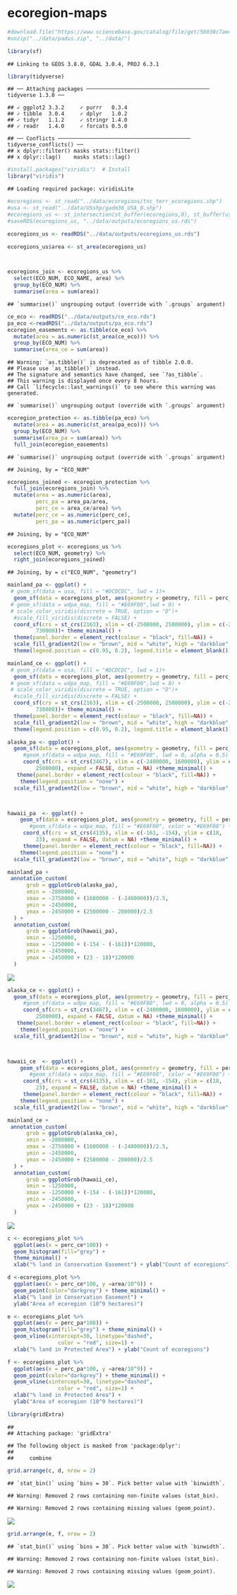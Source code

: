 ecoregion-maps
================

``` r
#download.file("https://www.sciencebase.gov/catalog/file/get/5b030c7ae4b0da30c1c1d6de?f=__disk__97%2F0a%2F32%2F970a32899eb4389aaf8b3abf61b6bc7fde229df8", "../data/padus.zip")
#unzip("../data/padus.zip", "../data/")
```

``` r
library(sf)
```

    ## Linking to GEOS 3.8.0, GDAL 3.0.4, PROJ 6.3.1

``` r
library(tidyverse)
```

    ## ── Attaching packages ─────────────────────────────────────── tidyverse 1.3.0 ──

    ## ✓ ggplot2 3.3.2     ✓ purrr   0.3.4
    ## ✓ tibble  3.0.4     ✓ dplyr   1.0.2
    ## ✓ tidyr   1.1.2     ✓ stringr 1.4.0
    ## ✓ readr   1.4.0     ✓ forcats 0.5.0

    ## ── Conflicts ────────────────────────────────────────── tidyverse_conflicts() ──
    ## x dplyr::filter() masks stats::filter()
    ## x dplyr::lag()    masks stats::lag()

``` r
#install.packages("viridis")  # Install
library("viridis")  
```

    ## Loading required package: viridisLite

``` r
#ecoregions <- st_read("../data/ecoregions/tnc_terr_ecoregions.shp")
#usa <- st_read("../data/USshp/gadm36_USA_0.shp")
#ecoregions_us <- st_intersection(st_buffer(ecoregions,0), st_buffer(usa, 0))
#saveRDS(ecoregions_us, "../data/outputs/ecoregions_us.rds")
```

``` r
ecoregions_us <- readRDS("../data/outputs/ecoregions_us.rds")
```

``` r
ecoregions_us$area <- st_area(ecoregions_us)



ecoregions_join <- ecoregions_us %>%
  select(ECO_NUM, ECO_NAME, area) %>%
  group_by(ECO_NUM) %>%
  summarise(area = sum(area))
```

    ## `summarise()` ungrouping output (override with `.groups` argument)

``` r
ce_eco <- readRDS("../data/outputs/ce_eco.rds")
pa_eco <-readRDS("../data/outputs/pa_eco.rds")
ecoregion_easements <- as.tibble(ce_eco) %>%
  mutate(area = as.numeric(st_area(ce_eco))) %>%
  group_by(ECO_NUM) %>%
  summarise(area_ce = sum(area))
```

    ## Warning: `as.tibble()` is deprecated as of tibble 2.0.0.
    ## Please use `as_tibble()` instead.
    ## The signature and semantics have changed, see `?as_tibble`.
    ## This warning is displayed once every 8 hours.
    ## Call `lifecycle::last_warnings()` to see where this warning was generated.

    ## `summarise()` ungrouping output (override with `.groups` argument)

``` r
ecoregion_protection <- as.tibble(pa_eco) %>%
  mutate(area = as.numeric(st_area(pa_eco))) %>%
  group_by(ECO_NUM) %>%
  summarise(area_pa = sum(area)) %>%
  full_join(ecoregion_easements)
```

    ## `summarise()` ungrouping output (override with `.groups` argument)

    ## Joining, by = "ECO_NUM"

``` r
ecoregions_joined <- ecoregion_protection %>%
  full_join(ecoregions_join) %>%
  mutate(area = as.numeric(area),
         perc_pa = area_pa/area,
         perc_ce = area_ce/area) %>%
  mutate(perc_ce = as.numeric(perc_ce),
         perc_pa = as.numeric(perc_pa))
```

    ## Joining, by = "ECO_NUM"

``` r
ecoregions_plot <- ecoregions_us %>%
  select(ECO_NUM, geometry) %>%
  right_join(ecoregions_joined)
```

    ## Joining, by = c("ECO_NUM", "geometry")

``` r
mainland_pa <- ggplot() + 
 # geom_sf(data = usa, fill = "#DCDCDC", lwd = 1)+
  geom_sf(data = ecoregions_plot, aes(geometry = geometry, fill = perc_pa), lwd = 0) +
 # geom_sf(data = wdpa_map, fill = "#E69F00",lwd = 0) +
 # scale_color_viridis(discrete = TRUE, option = "D")+
  #scale_fill_viridis(discrete = FALSE) +
  coord_sf(crs = st_crs(2163), xlim = c(-2500000, 2500000), ylim = c(-2300000, 
         730000))+ theme_minimal() +
  theme(panel.border = element_rect(colour = "black", fill=NA)) +
  scale_fill_gradient2(low = "brown", mid = "white", high = "darkblue", midpoint = 0.30) +
  theme(legend.position = c(0.95, 0.2), legend.title = element_blank())

mainland_ce <- ggplot() + 
 # geom_sf(data = usa, fill = "#DCDCDC", lwd = 1)+
  geom_sf(data = ecoregions_plot, aes(geometry = geometry, fill = perc_ce), lwd = 0) +
 # geom_sf(data = wdpa_map, fill = "#E69F00",lwd = 0) +
 # scale_color_viridis(discrete = TRUE, option = "D")+
  #scale_fill_viridis(discrete = FALSE) +
  coord_sf(crs = st_crs(2163), xlim = c(-2500000, 2500000), ylim = c(-2300000, 
         730000))+ theme_minimal() +
  theme(panel.border = element_rect(colour = "black", fill=NA)) +
  scale_fill_gradient2(low = "brown", mid = "white", high = "darkblue", midpoint = 0.030)  +
  theme(legend.position = c(0.95, 0.2), legend.title = element_blank())
```

``` r
alaska_pa <- ggplot() +
  geom_sf(data = ecoregions_plot, aes(geometry = geometry, fill = perc_pa), lwd = 0) +
     #geom_sf(data = wdpa_map, fill = "#E69F00", lwd = 0, alpha = 0.5) +
     coord_sf(crs = st_crs(3467), xlim = c(-2400000, 1600000), ylim = c(200000, 
         2500000), expand = FALSE, datum = NA) +theme_minimal() +
   theme(panel.border = element_rect(colour = "black", fill=NA)) +
    theme(legend.position = "none") +
  scale_fill_gradient2(low = "brown", mid = "white", high = "darkblue", midpoint = 0.30) 



hawaii_pa  <- ggplot() +
    geom_sf(data = ecoregions_plot, aes(geometry = geometry, fill = perc_pa), lwd = 0) +
       #geom_sf(data = wdpa_map, fill = "#E69F00", color = "#E69F00") +
     coord_sf(crs = st_crs(4135), xlim = c(-161, -154), ylim = c(18, 
         23), expand = FALSE, datum = NA) +theme_minimal() +
     theme(panel.border = element_rect(colour = "black", fill=NA)) +  
    theme(legend.position = "none") +
  scale_fill_gradient2(low = "brown", mid = "white", high = "darkblue", midpoint = 0.30) 
```

``` r
mainland_pa +
 annotation_custom(
      grob = ggplotGrob(alaska_pa),
      xmin = -2800000,
      xmax = -2750000 + (1600000 - (-2400000))/2.5,
      ymin = -2450000,
      ymax = -2450000 + (2500000 - 200000)/2.5
  ) +
  annotation_custom(
      grob = ggplotGrob(hawaii_pa),
      xmin = -1250000,
      xmax = -1250000 + (-154 - (-161))*120000,
      ymin = -2450000,
      ymax = -2450000 + (23 - 18)*120000
  )
```

![](ecoregion-maps_files/figure-gfm/paecomap-1.png)<!-- -->

``` r
alaska_ce <- ggplot() +
  geom_sf(data = ecoregions_plot, aes(geometry = geometry, fill = perc_ce), lwd = 0) +
     #geom_sf(data = wdpa_map, fill = "#E69F00", lwd = 0, alpha = 0.5) +
     coord_sf(crs = st_crs(3467), xlim = c(-2400000, 1600000), ylim = c(200000, 
         2500000), expand = FALSE, datum = NA) +theme_minimal() +
   theme(panel.border = element_rect(colour = "black", fill=NA)) +
    theme(legend.position = "none") +
  scale_fill_gradient2(low = "brown", mid = "white", high = "darkblue", midpoint = 0.30) 



hawaii_ce  <- ggplot() +
    geom_sf(data = ecoregions_plot, aes(geometry = geometry, fill = perc_ce), lwd = 0) +
       #geom_sf(data = wdpa_map, fill = "#E69F00", color = "#E69F00") +
     coord_sf(crs = st_crs(4135), xlim = c(-161, -154), ylim = c(18, 
         23), expand = FALSE, datum = NA) +theme_minimal() +
     theme(panel.border = element_rect(colour = "black", fill=NA)) +  
    theme(legend.position = "none") +
  scale_fill_gradient2(low = "brown", mid = "white", high = "darkblue", midpoint = 0.30) 
```

``` r
mainland_ce +
 annotation_custom(
      grob = ggplotGrob(alaska_ce),
      xmin = -2800000,
      xmax = -2750000 + (1600000 - (-2400000))/2.5,
      ymin = -2450000,
      ymax = -2450000 + (2500000 - 200000)/2.5
  ) +
  annotation_custom(
      grob = ggplotGrob(hawaii_ce),
      xmin = -1250000,
      xmax = -1250000 + (-154 - (-161))*120000,
      ymin = -2450000,
      ymax = -2450000 + (23 - 18)*120000
  )
```

![](ecoregion-maps_files/figure-gfm/ceecomap-1.png)<!-- -->

``` r
c <- ecoregions_plot %>%
  ggplot(aes(x = perc_ce*100)) + 
  geom_histogram(fill="grey") +
  theme_minimal() +
  xlab("% land in Conservation Easement") + ylab("Count of ecoregions")

d <-ecoregions_plot %>%
  ggplot(aes(x = perc_ce*100, y =area/10^9)) + 
  geom_point(color="darkgrey") + theme_minimal() +
  xlab("% land in Conservation Easement") + 
  ylab("Area of ecoregion (10^9 hectares)")

e <- ecoregions_plot %>%
  ggplot(aes(x = perc_pa*100)) + 
  geom_histogram(fill="grey") + theme_minimal() +
  geom_vline(xintercept=30, linetype="dashed", 
                color = "red", size=1) +
  xlab("% land in Protected Area") + ylab("Count of ecoregions")

f <- ecoregions_plot %>%
  ggplot(aes(x = perc_pa*100, y =area/10^9)) + 
  geom_point(color="darkgrey") + theme_minimal() +
  geom_vline(xintercept=30, linetype="dashed", 
                color = "red", size=1) +
  xlab("% land in Protected Area") + 
  ylab("Area of ecoregion (10^9 hectares)")
```

``` r
library(gridExtra)
```

    ## 
    ## Attaching package: 'gridExtra'

    ## The following object is masked from 'package:dplyr':
    ## 
    ##     combine

``` r
grid.arrange(c, d, nrow = 2)
```

    ## `stat_bin()` using `bins = 30`. Pick better value with `binwidth`.

    ## Warning: Removed 2 rows containing non-finite values (stat_bin).

    ## Warning: Removed 2 rows containing missing values (geom_point).

![](ecoregion-maps_files/figure-gfm/unnamed-chunk-11-1.png)<!-- -->

``` r
grid.arrange(e, f, nrow = 2)
```

    ## `stat_bin()` using `bins = 30`. Pick better value with `binwidth`.

    ## Warning: Removed 2 rows containing non-finite values (stat_bin).

    ## Warning: Removed 2 rows containing missing values (geom_point).

![](ecoregion-maps_files/figure-gfm/unnamed-chunk-12-1.png)<!-- -->
